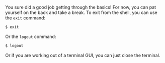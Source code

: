 You sure did a good job getting through the basics! For now, you can pat yourself on the back and take a break. To exit from the shell, you can use the `exit` command:

```bash
$ exit
```

Or the `logout` command:

```bash
$ logout
```

Or if you are working out of a terminal GUI, you can just close the terminal.
